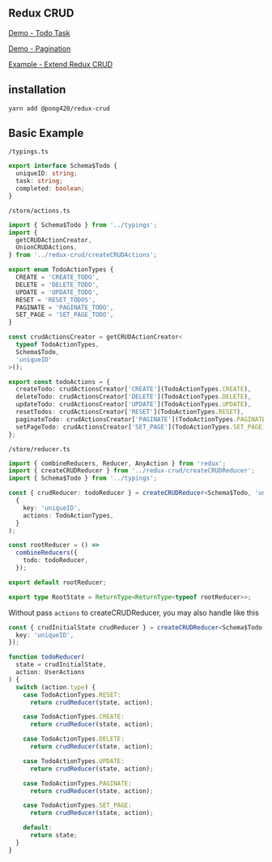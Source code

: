 ## Redux CRUD

[Demo - Todo Task](https://stackblitz.com/edit/react-redux-crud-todo)

[Demo - Pagination](https://stackblitz.com/edit/react-redux-crud-pagination)

[Example - Extend Redux CRUD](./examples/extend)

## installation

```
yarn add @pong420/redux-crud
```

## Basic Example

`/typings.ts`

```ts
export interface Schema$Todo {
  uniqueID: string;
  task: string;
  completed: boolean;
}
```

`/store/actions.ts`

```ts
import { Schema$Todo } from '../typings';
import {
  getCRUDActionCreator,
  UnionCRUDActions,
} from '../redux-crud/createCRUDActions';

export enum TodoActionTypes {
  CREATE = 'CREATE_TODO',
  DELETE = 'DELETE_TODO',
  UPDATE = 'UPDATE_TODO',
  RESET = 'RESET_TODOS',
  PAGINATE = 'PAGINATE_TODO',
  SET_PAGE = 'SET_PAGE_TODO',
}

const crudActionsCreator = getCRUDActionCreator<
  typeof TodoActionTypes,
  Schema$Todo,
  'uniqueID'
>();

export const todoActions = {
  createTodo: crudActionsCreator['CREATE'](TodoActionTypes.CREATE),
  deleteTodo: crudActionsCreator['DELETE'](TodoActionTypes.DELETE),
  updateTodo: crudActionsCreator['UPDATE'](TodoActionTypes.UPDATE),
  resetTodos: crudActionsCreator['RESET'](TodoActionTypes.RESET),
  paginateTodo: crudActionsCreator['PAGINATE'](TodoActionTypes.PAGINATE),
  setPageTodo: crudActionsCreator['SET_PAGE'](TodoActionTypes.SET_PAGE),
};
```

`/store/reducer.ts`

```ts
import { combineReducers, Reducer, AnyAction } from 'redux';
import { createCRUDReducer } from '../redux-crud/createCRUDReducer';
import { Schema$Todo } from '../typings';

const { crudReducer: todoReducer } = createCRUDReducer<Schema$Todo, 'uniqueID'>(
  {
    key: 'uniqueID',
    actions: TodoActionTypes,
  }
);

const rootReducer = () =>
  combineReducers({
    todo: todoReducer,
  });

export default rootReducer;

export type RootState = ReturnType<ReturnType<typeof rootReducer>>;
```

Without pass `actions` to createCRUDReducer, you may also handle like this

```ts
const { crudInitialState crudReducer } = createCRUDReducer<Schema$Todo, 'uniqueID'>({
  key: 'uniqueID',
});

function todoReducer(
  state = crudInitialState,
  action: UserActions
) {
  switch (action.type) {
    case TodoActionTypes.RESET:
      return crudReducer(state, action);

    case TodoActionTypes.CREATE:
      return crudReducer(state, action);

    case TodoActionTypes.DELETE:
      return crudReducer(state, action);

    case TodoActionTypes.UPDATE:
      return crudReducer(state, action);

    case TodoActionTypes.PAGINATE:
      return crudReducer(state, action);

    case TodoActionTypes.SET_PAGE:
      return crudReducer(state, action);

    default:
      return state;
  }
}
```
